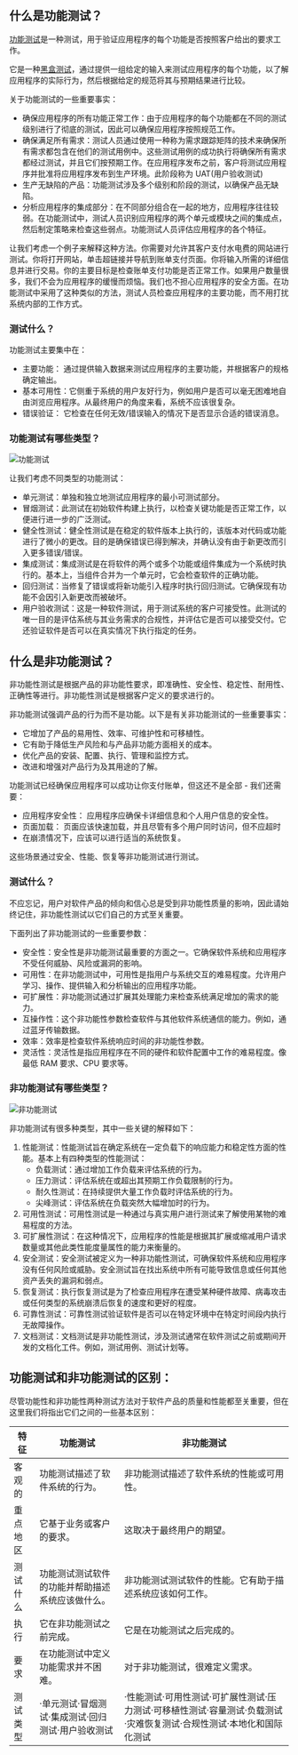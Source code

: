 ## 什么是功能测试？

[功能测试](https://www.toolsqa.com/software-testing/functional-testing/)是一种测试，用于验证应用程序的每个功能是否按照客户给出的要求工作。

它是一种[黑盒测试](https://www.toolsqa.com/software-testing/black-box-testing/)，通过提供一组给定的输入来测试应用程序的每个功能，以了解应用程序的实际行为，然后根据给定的规范将其与预期结果进行比较。

关于功能测试的一些重要事实：

-   确保应用程序的所有功能正常工作：由于应用程序的每个功能都在不同的测试级别进行了彻底的测试，因此可以确保应用程序按照规范工作。
-   确保满足所有需求：测试人员通过使用一种称为需求跟踪矩阵的技术来确保所有需求都包含在他们的测试用例中。这些测试用例的成功执行将确保所有需求都经过测试，并且它们按预期工作。在应用程序发布之前，客户将测试应用程序并批准将应用程序发布到生产环境。此阶段称为 UAT(用户验收测试)
-   生产无缺陷的产品：功能测试涉及多个级别和阶段的测试，以确保产品无缺陷。
-   分析应用程序的集成部分：在不同部分组合在一起的地方，应用程序往往较弱。在功能测试中，测试人员识别应用程序的两个单元或模块之间的集成点，然后制定策略来检查这些弱点。功能测试人员评估应用程序的各个特征。

让我们考虑一个例子来解释这种方法。你需要对允许其客户支付水电费的网站进行测试。你将打开网站，单击超链接并导航到账单支付页面。你将输入所需的详细信息并进行交易。你的主要目标是检查账单支付功能是否正常工作。如果用户数量很多，我们不会为应用程序的缓慢而烦恼。我们也不担心应用程序的安全方面。在功能测试中采用了这种类似的方法，测试人员检查应用程序的主要功能，而不用打扰系统内部的工作方式。

### 测试什么？

功能测试主要集中在：

-   主要功能：  通过提供输入数据来测试应用程序的主要功能，并根据客户的规格确定输出。
-   基本可用性：它侧重于系统的用户友好行为，例如用户是否可以毫无困难地自由浏览应用程序。从最终用户的角度来看，系统不应该很复杂。
-   错误验证： 它检查在任何无效/错误输入的情况下是否显示合适的错误消息。

### 功能测试有哪些类型？

![功能测试](https://toolsqa.com/gallery/Software%20testing/1.Functional-Testing.jpg)

让我们考虑不同类型的功能测试：

-   单元测试：单独和独立地测试应用程序的最小可测试部分。
-   冒烟测试：此测试在初始软件构建上执行，以检查关键功能是否正常工作，以便进行进一步的广泛测试。
-   健全性测试：健全性测试是在稳定的软件版本上执行的，该版本对代码或功能进行了微小的更改。目的是确保错误已得到解决，并确认没有由于新更改而引入更多错误/错误。
-   集成测试：集成测试是在将软件的两个或多个功能或组件集成为一个系统时执行的。基本上，当组件合并为一个单元时，它会检查软件的正确功能。
-   回归测试：当修复了错误或将新功能引入程序时执行回归测试。它确保现有功能不会因引入新更改而被破坏。
-   用户验收测试：这是一种软件测试，用于测试系统的客户可接受性。此测试的唯一目的是评估系统与其业务需求的合规性，并评估它是否可以接受交付。它还验证软件是否可以在真实情况下执行指定的任务。

## 什么是非功能测试？

非功能性测试是根据产品的非功能性要求，即准确性、安全性、稳定性、耐用性、正确性等进行。非功能性测试是根据客户定义的要求进行的。

非功能测试强调产品的行为而不是功能。以下是有关非功能测试的一些重要事实：

-   它增加了产品的易用性、效率、可维护性和可移植性。
-   它有助于降低生产风险和与产品非功能方面相关的成本。
-   优化产品的安装、配置、执行、管理和监控方式。
-   改进和增强对产品行为及其用途的了解。

功能测试已经确保应用程序可以成功让你支付账单，但这还不是全部 - 我们还需要：

-   应用程序安全性： 应用程序应确保卡详细信息和个人用户信息的安全性。
-   页面加载： 页面应该快速加载，并且尽管有多个用户同时访问，但不应超时
-   在崩溃情况下，应该可以进行适当的系统恢复。

这些场景通过安全、性能、恢复等非功能测试进行测试。

### 测试什么？

不应忘记，用户对软件产品的倾向和信心总是受到非功能性质量的影响，因此请始终记住，非功能性测试以它们自己的方式至关重要。

下面列出了非功能测试的一些重要参数：

-   安全性：安全性是非功能测试最重要的方面之一。它确保软件系统和应用程序不受任何威胁、风险或漏洞的影响。
-   可用性：在非功能测试中，可用性是指用户与系统交互的难易程度。允许用户学习、操作、提供输入和分析输出的应用程序功能。
-   可扩展性：非功能测试通过扩展其处理能力来检查系统满足增加的需求的能力。
-   互操作性：这个非功能性参数检查软件与其他软件系统通信的能力。例如，通过蓝牙传输数据。
-   效率：效率是检查软件系统响应时间的非功能性参数。
-   灵活性：灵活性是指应用程序在不同的硬件和软件配置中工作的难易程度。像最低 RAM 要求、CPU 要求等。

### 非功能测试有哪些类型？

![非功能测试](https://toolsqa.com/gallery/Software%20testing/2.Non-Functional-Testing.jpg)

非功能测试有很多种类型，其中一些关键的解释如下：

1.  性能测试：性能测试旨在确定系统在一定负载下的响应能力和稳定性方面的性能。基本上有四种类型的性能测试：
    -   负载测试：通过增加工作负载来评估系统的行为。
    -   压力测试：评估系统在或超出其预期工作负载限制的行为。
    -   耐久性测试：在持续提供大量工作负载时评估系统的行为。
    -   尖峰测试：评估系统在负载突然大幅增加时的行为。
2.  可用性测试：可用性测试是一种通过与真实用户进行测试来了解使用某物的难易程度的方法。
3.  可扩展性测试：在这种情况下，应用程序的性能是根据其扩展或缩减用户请求数量或其他此类性能度量属性的能力来衡量的。
4.  安全测试：安全测试被定义为一种非功能性测试，可确保软件系统和应用程序没有任何风险或威胁。安全测试旨在找出系统中所有可能导致信息或任何其他资产丢失的漏洞和弱点。
5.  恢复测试：执行恢复测试是为了检查应用程序在遭受某种硬件故障、病毒攻击或任何类型的系统崩溃后恢复的速度和更好的程度。
6.  可靠性测试：可靠性测试验证软件是否可以在特定环境中在特定时间段内执行无故障操作。
7.  文档测试：文档测试是非功能性测试，涉及测试通常在软件测试之前或期间开发的文档化工件。例如，测试用例、测试计划等。

## 功能测试和非功能测试的区别：

尽管功能性和非功能性两种测试方法对于软件产品的质量和性能都至关重要，但在这里我们将指出它们之间的一些基本区别：

| 特征     | 功能测试                                    | 非功能测试                                             |
| -------------- | ------------------------------------------------- | ------------------------------------------------------------ |
| 客观的   | 功能测试描述了软件系统的行为。                    | 非功能测试描述了软件系统的性能或可用性。                     |
| 重点地区 | 它基于业务或客户的要求。                          | 这取决于最终用户的期望。                                     |
| 测试什么 | 功能测试测试软件的功能并帮助描述系统应该做什么。  | 非功能测试测试软件的性能。它有助于描述系统应该如何工作。     |
| 执行     | 它在非功能测试之前完成。                          | 它是在功能测试之后完成的。                                   |
| 要求     | 在功能测试中定义功能需求并不困难。                | 对于非功能测试，很难定义需求。                               |
| 测试类型 | ·单元测试·冒烟测试·集成测试·回归测试·用户验收测试 | ·性能测试·可用性测试·可扩展性测试·压力测试·可移植性测试·容量测试·负载测试·灾难恢复测试·合规性测试·本地化和国际化测试 |